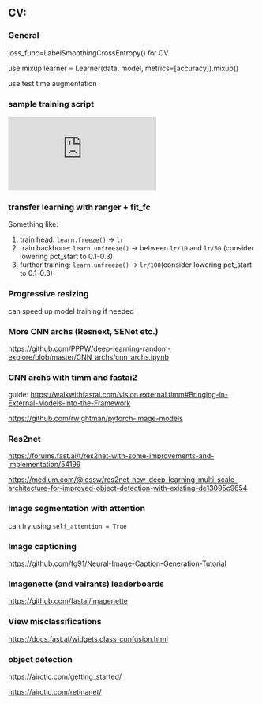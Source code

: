 ## CV:

### General
loss_func=LabelSmoothingCrossEntropy() for CV

use mixup learner = Learner(data, model, metrics=[accuracy]).mixup()

use test time augmentation

### sample training script
![fastai_cnn_learner.py](https://github.com/maxmatical/fast.ai/blob/master/fastai_cnn_learner.py)

### transfer learning with ranger + fit_fc
Something like:
1. train head: `learn.freeze()` -> `lr`
2. train backbone: `learn.unfreeze()` -> between `lr/10` and `lr/50` (consider lowering pct_start to 0.1-0.3)
3. further training: `learn.unfreeze()` -> `lr/100`(consider lowering pct_start to 0.1-0.3)

### Progressive resizing
can speed up model training if needed

### More CNN archs (Resnext, SENet etc.)
https://github.com/PPPW/deep-learning-random-explore/blob/master/CNN_archs/cnn_archs.ipynb

### CNN archs with timm and fastai2 
guide: https://walkwithfastai.com/vision.external.timm#Bringing-in-External-Models-into-the-Framework

https://github.com/rwightman/pytorch-image-models

### **Res2net**

https://forums.fast.ai/t/res2net-with-some-improvements-and-implementation/54199

https://medium.com/@lessw/res2net-new-deep-learning-multi-scale-architecture-for-improved-object-detection-with-existing-de13095c9654

### Image segmentation with attention
can try using `self_attention = True`

### Image captioning
https://github.com/fg91/Neural-Image-Caption-Generation-Tutorial

### Imagenette (and vairants) leaderboards 
https://github.com/fastai/imagenette 

### View misclassifications
https://docs.fast.ai/widgets.class_confusion.html

### object detection 
https://airctic.com/getting_started/

https://airctic.com/retinanet/